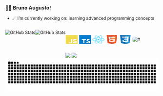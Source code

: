 ### 👨‍💻 Bruno Augusto!

- ☄ I’m currently working on: learning advanced programming concepts

##
  <img 
    align="left" 
    alt="GitHub Stats" 
    height="80" 
    style="padding-right: 10 px;" 
    src="https://github-readme-stats.vercel.app/api?username=bsouzadev&show_icons=true&theme=dark&include_all_commits=true&locale=pt-br" 
  />

<img 
      align="left" 
      alt="GitHub Stats" 
      height="80" 
      src="https://github-readme-stats.vercel.app/api/top-langs/?username=bsouzadev&theme=dark&layout=compact&custom_title=Tecnologias&langs_count=9" 
  />

<div style="display: inline_block"><br>
  <img align="center" alt="#" height="30" width="40" src="https://raw.githubusercontent.com/devicons/devicon/master/icons/javascript/javascript-plain.svg">
  <img align="center" alt="#" height="30" width="40" src="https://raw.githubusercontent.com/devicons/devicon/master/icons/typescript/typescript-plain.svg">
  <img align="center" alt="#" height="30" width="40" src="https://raw.githubusercontent.com/devicons/devicon/master/icons/react/react-original.svg">
  <img align="center" alt="#" height="30" width="40" src="https://raw.githubusercontent.com/devicons/devicon/master/icons/html5/html5-original.svg">
  <img align="center" alt="#" height="30" width="40" src="https://raw.githubusercontent.com/devicons/devicon/master/icons/css3/css3-original.svg">
  <img align="center" alt="#" height="30" width="40" src="https://cdn.jsdelivr.net/gh/devicons/devicon@latest/icons/c/c-original.svg">
</div>

##

<div>
<a href = "#"><img src="https://img.shields.io/badge/-Gmail-%23333?style=for-the-badge&logo=gmail&logoColor=white" target="_blank"></a>
<a href=https://www.linkedin.com/in/bruno-augusto-2a9b7b2bb/ target="_blank"><img src="https://img.shields.io/badge/-LinkedIn-%230077B5?style=for-the-badge&logo=linkedin&logoColor=white" target="_blank"></a>  
</div>

<picture align="center">
  <source media="(prefers-color-scheme: dark)" srcset="https://raw.githubusercontent.com/bsouzadev/bsouzadev/output/github-contribution-grid-snake-dark.svg">
  <source media="(prefers-color-scheme: light)" srcset="https://raw.githubusercontent.com/bsouzadev/bsouzadev/output/github-contribution-grid-snake-dark.svg">
  <img align="center" alt="github contribution grid snake animation" src="https://raw.githubusercontent.com/bsouzadev/bsouzadev/output/github-contribution-grid-snake.svg">
</picture>
